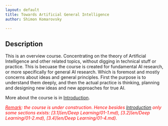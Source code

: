 ```yaml
---
layout: default
title: Towards Artificial General Intelligence
author: Shimon Komarovsky

---
```



## Description

This is an overview course. Concentrating on the theory of Artificial Intelligence and other related topics, without digging in technical stuff or practice. This is becuase the course is created for fundamental AI research, or more specifically for general AI research. Which is foremost and mostly concerns about ideas and general principles. First the purpose is to understand them deeply, and then the actual practice is thinking, planning and designing new ideas and new approaches for true AI.

More about the course is in <a href="en/Introduction/about">Introduction</a>.



*<span style="color: red; text-decoration: underline;">Remark</span><span style="color: red;">: the course is under construction. Hence besides <a href="en/Introduction/about">Introduction</a> only some sections exists: 
[3.1](en/Deep Learning/01-1.md),  [3.2](en/Deep Learning/01-2.md), [3.4](en/Deep Learning/01-4.md).</span>*
